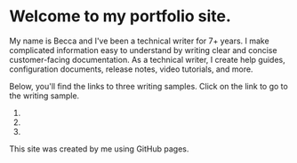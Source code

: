 # Welcome to my portfolio site. 

<p>My name is Becca and I've been a technical writer for 7+ years. I make complicated information easy to understand by writing clear and concise customer-facing documentation. As a technical writer, I create help guides, configuration documents, release notes, video tutorials, and more.</p>

<p>Below, you'll find the links to three writing samples. Click on the link to go to the writing sample. 
<ol>
  <li> </li>
  <li> </li>
  <li> </li>
</ol>
  
</p>

<p>This site was created by me using GitHub pages.</p>
